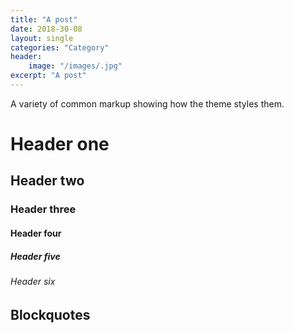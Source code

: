 ```yaml
---
title: "A post"
date: 2018-30-08
layout: single
categories: "Category"
header:
	image: "/images/.jpg"
excerpt: "A post"
---
```


A variety of common markup showing how the theme styles them.

# Header one

## Header two

### Header three

#### Header four

##### Header five

###### Header six

## Blockquotes



